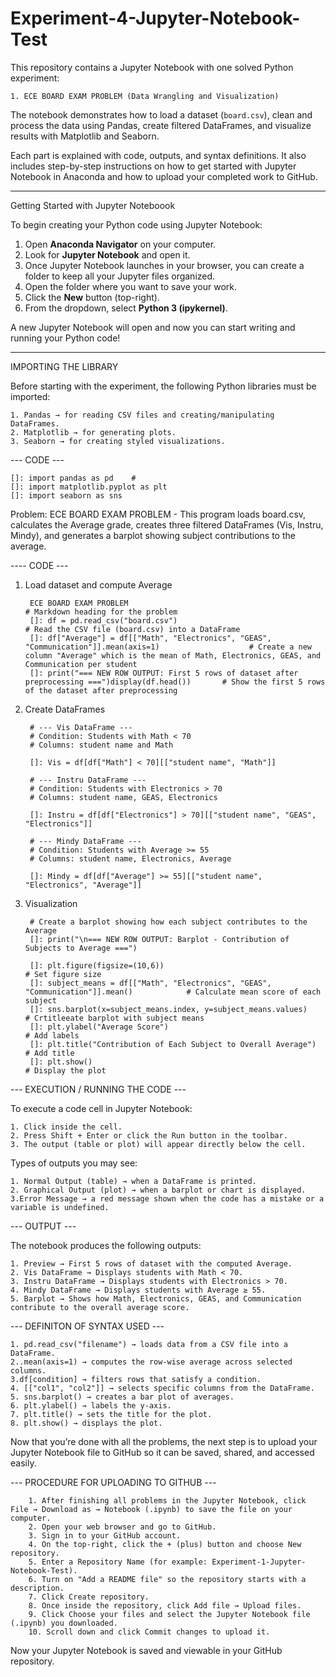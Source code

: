 # Experiment-4-Jupyter-Notebook-Test

This repository contains a Jupyter Notebook with one solved Python experiment:

	1. ECE BOARD EXAM PROBLEM (Data Wrangling and Visualization)

The notebook demonstrates how to load a dataset (`board.csv`), clean and process the data using Pandas, create filtered DataFrames, and visualize results with Matplotlib and Seaborn. 

Each part is explained with code, outputs, and syntax definitions. It also includes step-by-step instructions on how to get started with Jupyter Notebook in Anaconda and how to upload your completed work to GitHub.

_____________________________________

Getting Started with Jupyter Noteboook

To begin creating your Python code using Jupyter Notebook:

1. Open **Anaconda Navigator** on your computer.  
2. Look for **Jupyter Notebook** and open it.  
3. Once Jupyter Notebook launches in your browser, you can create a folder to keep all your Jupyter files organized.  
4. Open the folder where you want to save your work.  
5. Click the **New** button (top-right).  
6. From the dropdown, select **Python 3 (ipykernel)**.  

A new Jupyter Notebook will open and now you can start writing and running your Python code!

_____________________________________


IMPORTING THE LIBRARY

Before starting with the experiment, the following Python libraries must be imported:

	1. Pandas → for reading CSV files and creating/manipulating DataFrames.  
 	2. Matplotlib → for generating plots.  
  	3. Seaborn → for creating styled visualizations. 

--- CODE ---

	[]: import pandas as pd    #
	[]: import matplotlib.pyplot as plt
	[]: import seaborn as sns

Problem: ECE BOARD EXAM PROBLEM
                         - This program loads board.csv, calculates the Average grade, creates three filtered DataFrames (Vis, Instru, Mindy), and generates a barplot showing subject contributions to the average.

---- CODE ---

1. Load dataset and compute Average
   
		ECE BOARD EXAM PROBLEM                                                                               # Markdown heading for the problem
		[]: df = pd.read_csv("board.csv")                                                                        # Read the CSV file (board.csv) into a DataFrame
	 	[]: df["Average"] = df[["Math", "Electronics", "GEAS", "Communication"]].mean(axis=1)                    # Create a new column "Average" which is the mean of Math, Electronics, GEAS, and Communication per student
		[]: print("=== NEW ROW OUTPUT: First 5 rows of dataset after preprocessing ===")display(df.head())       # Show the first 5 rows of the dataset after preprocessing

2. Create DataFrames
   
		# --- Vis DataFrame ---
		# Condition: Students with Math < 70
		# Columns: student name and Math
 
	 	[]: Vis = df[df["Math"] < 70][["student name", "Math"]] 
  
		# --- Instru DataFrame ---
		# Condition: Students with Electronics > 70
		# Columns: student name, GEAS, Electronics
 
  		[]: Instru = df[df["Electronics"] > 70][["student name", "GEAS", "Electronics"]] 
   
		# --- Mindy DataFrame ---
		# Condition: Students with Average >= 55
		# Columns: student name, Electronics, Average  
 
   		[]: Mindy = df[df["Average"] >= 55][["student name", "Electronics", "Average"]]
   
3. Visualization 

		# Create a barplot showing how each subject contributes to the Average
		[]: print("\n=== NEW ROW OUTPUT: Barplot - Contribution of Subjects to Average ===")

		[]: plt.figure(figsize=(10,6))                                                             # Set figure size
		[]: subject_means = df[["Math", "Electronics", "GEAS", "Communication"]].mean()            # Calculate mean score of each subject
		[]: sns.barplot(x=subject_means.index, y=subject_means.values)                             # Crtitleeate barplot with subject means
		[]: plt.ylabel("Average Score")                                                            # Add labels
		[]: plt.title("Contribution of Each Subject to Overall Average")                           # Add title
		[]: plt.show()                                                                             # Display the plot


--- EXECUTION / RUNNING THE CODE ---

To execute a code cell in Jupyter Notebook:

	1. Click inside the cell.
 	2. Press Shift + Enter or click the Run button in the toolbar.
 	3. The output (table or plot) will appear directly below the cell.

Types of outputs you may see:

	1. Normal Output (table) → when a DataFrame is printed.
 	2. Graphical Output (plot) → when a barplot or chart is displayed.
  	3.Error Message → a red message shown when the code has a mistake or a variable is undefined.


--- OUTPUT ---

The notebook produces the following outputs:

	1. Preview → First 5 rows of dataset with the computed Average.
	2. Vis DataFrame → Displays students with Math < 70.
	3. Instru DataFrame → Displays students with Electronics > 70.
	4. Mindy DataFrame → Displays students with Average ≥ 55.
	5. Barplot → Shows how Math, Electronics, GEAS, and Communication contribute to the overall average score.

--- DEFINITON OF SYNTAX USED ---

	1. pd.read_csv("filename") → loads data from a CSV file into a DataFrame.
	2..mean(axis=1) → computes the row-wise average across selected columns.
	3.df[condition] → filters rows that satisfy a condition.
	4. [["col1", "col2"]] → selects specific columns from the DataFrame.
	5. sns.barplot() → creates a bar plot of averages.
	6. plt.ylabel() → labels the y-axis.
	7. plt.title() → sets the title for the plot.
	8. plt.show() → displays the plot.
 
Now that you’re done with all the problems, the next step is to upload your Jupyter Notebook file to GitHub so it can be saved, shared, and accessed easily.

--- PROCEDURE FOR UPLOADING TO GITHUB ---

        1. After finishing all problems in the Jupyter Notebook, click File → Download as → Notebook (.ipynb) to save the file on your computer.
        2. Open your web browser and go to GitHub.
        3. Sign in to your GitHub account.
        4. On the top-right, click the + (plus) button and choose New repository.
        5. Enter a Repository Name (for example: Experiment-1-Jupyter-Notebook-Test).
        6. Turn on "Add a README file" so the repository starts with a description.
        7. Click Create repository.
        8. Once inside the repository, click Add file → Upload files.
        9. Click Choose your files and select the Jupyter Notebook file (.ipynb) you downloaded.
        10. Scroll down and click Commit changes to upload it.

Now your Jupyter Notebook is saved and viewable in your GitHub repository. 
